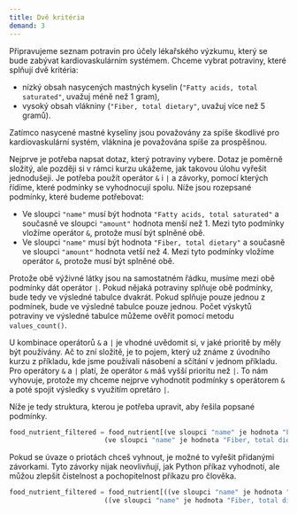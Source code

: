 ```yaml
---
title: Dvě kritéria
demand: 3
---
```


Připravujeme seznam potravin pro účely lékařského výzkumu, který se bude zabývat kardiovaskulárním systémem. Chceme vybrat potraviny, které splňují dvě kritéria:

- nízký obsah nasycených mastných kyselin (`"Fatty acids, total saturated"`, uvažuj méně než 1 gram),
- vysoký obsah vlákniny (`"Fiber, total dietary"`, uvažuj více než 5 gramů).

Zatímco nasycené mastné kyseliny jsou považovány za spíše škodlivé pro kardiovaskulární systém, vláknina je považována spíše za prospěšnou.

Nejprve je potřeba napsat dotaz, který potraviny vybere. Dotaz je poměrně složitý, ale později si v rámci kurzu ukážeme, jak takovou úlohu vyřešit jednodušeji. Je potřeba použít operátor `&` i `|` a závorky, pomocí kterých řídíme, které podmínky se vyhodnocují spolu. Níže jsou rozepsané podmínky, které budeme potřebovat:

- Ve sloupci `"name"` musí být hodnota `"Fatty acids, total saturated"` a současně ve sloupci `"amount"` hodnota menší než 1. Mezi tyto podmínky vložíme operátor `&`, protože musí být splněné obě.
- Ve sloupci `"name"` musí být hodnota `"Fiber, total dietary"` a současně ve sloupci `"amount"` hodnota vetší než 4. Mezi tyto podmínky vložíme operátor `&`, protože musí být splněné obě.

Protože obě výživné látky jsou na samostatném řádku, musíme mezi obě podmínky dát operátor `|`. Pokud nějaká potraviny splňuje obě podmínky, bude tedy ve výsledné tabulce dvakrát. Pokud splňuje pouze jednou z podmínek, bude ve výsledné tabulce pouze jednou. Počet výskytů potraviny ve výsledné tabulce můžeme ověřit pomocí metodu `values_count()`.

U kombinace operátorů `&` a `|` je vhodné uvědomit si, v jaké prioritě by měly být používány. Ač to zní složitě, je to pojem, který už známe z úvodního kurzu z příkladu, kde jsme používali násobení a sčítání v jednom příkladu. Pro operátory `&` a `|` platí, že operátor `&` máš vyšší prioritu než `|`. To nám vyhovuje, protože my chceme nejprve vyhodnotit podmínky s operátorem `&` a poté spojit výsledky s využitím opretáro `|`.

Níže je tedy struktura, kterou je potřeba upravit, aby řešila popsané podmínky.

```py
food_nutrient_filtered = food_nutrient[(ve sloupci "name" je hodnota "Fatty acids, total saturated") & (ve sloupci "amount" je hodnota menší než 1) |
                        (ve sloupci "name" je hodnota "Fiber, total dietary") & (ve sloupci "amount" je hodnota větší než 4)]
```

Pokud se úvaze o priotách chceš vyhnout, je možné to vyřešit přidanými závorkami. Tyto závorky nijak neovlivňují, jak Python příkaz vyhodnotí, ale můžou zlepšit čistelnost a pochopitelnost příkazu pro člověka.

```py
food_nutrient_filtered = food_nutrient[((ve sloupci "name" je hodnota "Fatty acids, total saturated") & (ve sloupci "amount" je hodnota menší než 1)) |
                        ((ve sloupci "name" je hodnota "Fiber, total dietary") & (ve sloupci "amount" je hodnota větší než 4))]
```